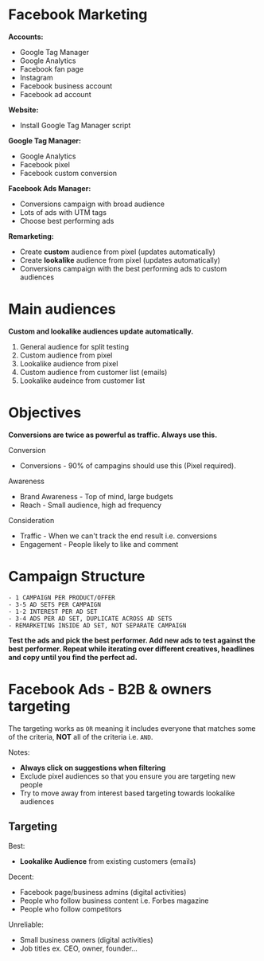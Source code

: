 # Facebook Marketing

**Accounts:**

-   Google Tag Manager
-   Google Analytics
-   Facebook fan page
-   Instagram
-   Facebook business account
-   Facebook ad account

**Website:**

-   Install Google Tag Manager script

**Google Tag Manager:**

-   Google Analytics
-   Facebook pixel
-   Facebook custom conversion

**Facebook Ads Manager:**

-   Conversions campaign with broad audience
-   Lots of ads with UTM tags
-   Choose best performing ads

**Remarketing:**

-   Create **custom** audience from pixel (updates automatically)
-   Create **lookalike** audience from pixel (updates automatically)
-   Conversions campaign with the best performing ads to custom audiences

# Main audiences

**Custom and lookalike audiences update automatically.**

1. General audience for split testing
2. Custom audience from pixel
3. Lookalike audience from pixel
4. Custom audience from customer list (emails)
5. Lookalike audeince from customer list

# Objectives

**Conversions are twice as powerful as traffic. Always use this.**

Conversion

-   Conversions - 90% of campagins should use this (Pixel required).

Awareness

-   Brand Awareness - Top of mind, large budgets
-   Reach - Small audience, high ad frequency

Consideration

-   Traffic - When we can't track the end result i.e. conversions
-   Engagement - People likely to like and comment

# Campaign Structure

```
- 1 CAMPAIGN PER PRODUCT/OFFER
- 3-5 AD SETS PER CAMPAIGN
- 1-2 INTEREST PER AD SET
- 3-4 ADS PER AD SET, DUPLICATE ACROSS AD SETS
- REMARKETING INSIDE AD SET, NOT SEPARATE CAMPAIGN
```

**Test the ads and pick the best performer. Add new ads to test against the best performer. Repeat while iterating over different creatives, headlines and copy until you find the perfect ad.**

# Facebook Ads - B2B & owners targeting

The targeting works as `OR` meaning it includes everyone that matches some of the criteria, **NOT** all of the criteria i.e. `AND`.

Notes:

-   **Always click on suggestions when filtering**
-   Exclude pixel audiences so that you ensure you are targeting new people
-   Try to move away from interest based targeting towards lookalike audiences

## Targeting

Best:

-   **Lookalike Audience** from existing customers (emails)

Decent:

-   Facebook page/business admins (digital activities)
-   People who follow business content i.e. Forbes magazine
-   People who follow competitors

Unreliable:

-   Small business owners (digital activities)
-   Job titles ex. CEO, owner, founder...
